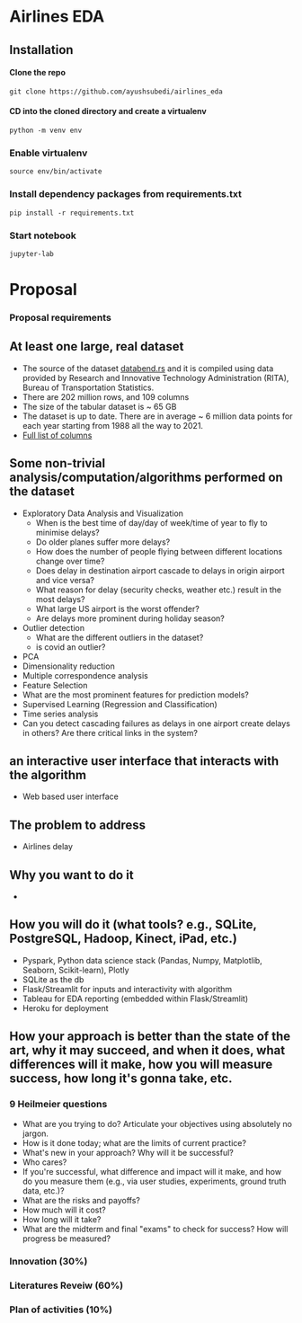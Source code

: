 # Airlines EDA

## Installation

#### Clone the repo

```
git clone https://github.com/ayushsubedi/airlines_eda
```

#### CD into the cloned directory and create a virtualenv

```
python -m venv env
```

### Enable virtualenv

```
source env/bin/activate
```

### Install dependency packages from requirements.txt

```
pip install -r requirements.txt
```

### Start notebook

```
jupyter-lab
```


# Proposal

### Proposal requirements
## At least one **large, real dataset**
  - The source of the dataset [databend.rs](https://databend.rs/doc/learn/analyze-ontime-with-databend-on-ec2-and-s3) and it is compiled using data provided by Research and Innovative Technology Administration (RITA), Bureau of Transportation Statistics.
  - There are 202 million rows, and 109 columns
  - The size of the tabular dataset is ~ 65 GB
  - The dataset is up to date. There are in average ~ 6 million data points for each year starting from 1988 all the way to 2021. 
  - [Full list of columns](https://github.com/ayushsubedi/airlines_eda/blob/main/assets/ontime_table.md)

## Some **non-trivial** analysis/computation/algorithms performed on the dataset
- Exploratory Data Analysis and Visualization
  - When is the best time of day/day of week/time of year to fly to minimise delays?
  - Do older planes suffer more delays?
  - How does the number of people flying between different locations change over time?
  - Does delay in destination airport cascade to delays in origin airport and vice versa? 
  - What reason for delay (security checks, weather etc.) result in the most delays?
  - What large US airport is the worst offender?
  - Are delays more prominent during holiday season?
- Outlier detection
  - What are the different outliers in the dataset?
  - is covid an outlier?
- PCA 
 - Dimensionality reduction 
 - Multiple correspondence analysis
- Feature Selection
 - What are the most prominent features for prediction models?
- Supervised Learning (Regression and Classification)
- Time series analysis
- Can you detect cascading failures as delays in one airport create delays in others? Are there critical links in the system?

## an **interactive** user interface that interacts with the algorithm
- Web based user interface

## The problem to address
- Airlines delay

## Why you want to do it 
-

## How you will do it (what tools? e.g., SQLite, PostgreSQL, Hadoop, Kinect, iPad, etc.)
- Pyspark, Python data science stack (Pandas, Numpy, Matplotlib, Seaborn, Scikit-learn), Plotly 
- SQLite as the db
- Flask/Streamlit for inputs and interactivity with algorithm
- Tableau for EDA reporting (embedded within Flask/Streamlit)
- Heroku for deployment 

## How your approach is better than the state of the art, why it may succeed, and when it does, what differences will it make, how you will measure success, how long it's gonna take, etc.

### 9 Heilmeier questions
- What are you trying to do? Articulate your objectives using absolutely no jargon.
- How is it done today; what are the limits of current practice?
- What's new in your approach? Why will it be successful?
- Who cares?
- If you're successful, what difference and impact will it make, and how do you measure them (e.g., via user studies, experiments, ground truth data, etc.)?
- What are the risks and payoffs?
- How much will it cost?
- How long will it take?
- What are the midterm and final "exams" to check for success? How will progress be measured?

### Innovation (30%)

### Literatures Reveiw (60%)

### Plan of activities (10%)


